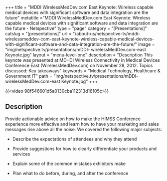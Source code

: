 +++
title = "MDDI WirelessMedDev.com East Keynote: Wireless capable medical devices with significant software and data integration are the future"
metatitle ="MDDI WirelessMedDev.com East Keynote: Wireless capable medical devices with significant software and data integration are the future - Netspective"
type = "page"
category = "[Presentations]"
catslug = "[presentations]"
url = "/about-us/netspective-tv/mddi-wirelessmeddev-com-east-keynote-wireless-capable-medical-devices-with-significant-software-and-data-integration-are-the-future/"
image = "img/netspective.tv/presentations/mDDI- wirelessMedDev.com-east Keynote.jpg"
layout = "menu-level-one"
description = "Description This keynote was presented at MD+DI Wireless Connectivity in Medical Devices Conference East (WirelessMedDev.com) on November 28, 2012. Topics discussed: Key takeaways"
keywords = "Medical Technology, Healthcare & Government IT"
path = "img/netspective.tv/presentations/mDDI- wirelessMedDev.com-east Keynote.jpg"
+++

{{<video 98f546601d5a0130cba112313d16105c>}}

## Description

Provide actionable advice on how to make the HIMSS Conference experience more effective and learn how to have your marketing and sales messages rise above all the noise. We covered the following major subjects:

* Describe the expectations of attendees and why they attend

* Provide suggestions for how to clearly differentiate your products and services

* Explain some of the common mistakes exhibitors make

* Plan what to do before, during, and after the conference

